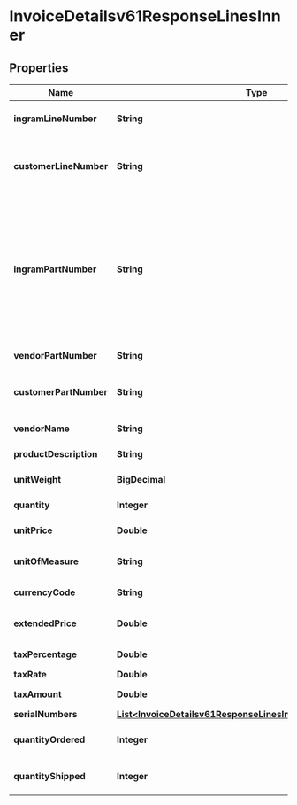 

# InvoiceDetailsv61ResponseLinesInner


## Properties

| Name | Type | Description | Notes |
|------------ | ------------- | ------------- | -------------|
|**ingramLineNumber** | **String** | Unique line number from Ingram. |  [optional] |
|**customerLineNumber** | **String** | Line number passes by customer while creating an order. |  [optional] |
|**ingramPartNumber** | **String** | Ingram Micro SKU (stock keeping unit). An identification, usually alphanumeric, of a particular product that allows it to be tracked for inventory purposes. |  [optional] |
|**vendorPartNumber** | **String** | Vendor Part Number. |  [optional] |
|**customerPartNumber** | **String** | Part number from customer&#39;s system. |  [optional] |
|**vendorName** | **String** | Name of the vendor. |  [optional] |
|**productDescription** | **String** | Description of the product. |  [optional] |
|**unitWeight** | **BigDecimal** | Weight of the product. |  [optional] |
|**quantity** | **Integer** | Quantity of the product. |  [optional] |
|**unitPrice** | **Double** | Unit price of the product. |  [optional] |
|**unitOfMeasure** | **String** | Unit of measure of the product. |  [optional] |
|**currencyCode** | **String** | Currency code. |  [optional] |
|**extendedPrice** | **Double** | Extended price of the product. |  [optional] |
|**taxPercentage** | **Double** | Tax percentage |  [optional] |
|**taxRate** | **Double** | Tax rate |  [optional] |
|**taxAmount** | **Double** | Line level tax amount. |  [optional] |
|**serialNumbers** | [**List&lt;InvoiceDetailsv61ResponseLinesInnerSerialNumbersInner&gt;**](InvoiceDetailsv61ResponseLinesInnerSerialNumbersInner.md) |  |  [optional] |
|**quantityOrdered** | **Integer** | Quantity ordered by the customer. |  [optional] |
|**quantityShipped** | **Integer** | Quantity shipped to the customer. |  [optional] |



